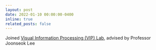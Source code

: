 ```yaml
---
layout: post
date: 2022-01-10 00:00:00-0400
inline: true
related_posts: false
---
```


Joined [Visual Information Processing (VIP) Lab](http://viplab.snu.ac.kr/), advised by Professor Joonseok Lee